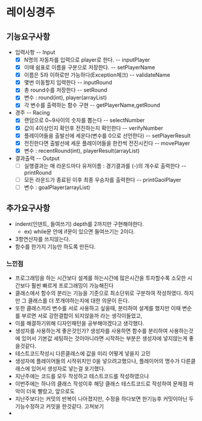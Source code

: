 # 레이싱경주
## 기능요구사항
- 입력사항 -- Input
  - [x] N명의 자동차를 입력으로 player로 한다. -- inputPlayer
  - [x] 이때 쉼표로 이름을 구분으로 저장한다. -- setPlayerName
  - [x] 이름은 5자 이하로만 가능하다(Exception체크) -- validateName
  - [x] 몇번 이동할지 입력한다 -- inputRound
  - [x] 총 round수를 저장한다 -- setRound
  - [x] 변수 : round(int), player(arrayList)
  - [x] 각 변수를 출력하는 함수 구현 -- getPlayerName,getRound
- 경주 -- Racing
  - [x] 랜덤으로 0~9사이의 숫자를 뽑는다 -- selectNumber
  - [x] 값이 4이상인지 확인후 전진하는지 확인한다 -- verifyNumber
  - [x] 플레이어들을 출발선에 세운다(변수를 0으로 선언한다) -- setPlayerResult
  - [x] 전진한다면 출발선에 세운 플레이어들을 한칸씩 전진시킨다 -- movePlayer
  - [x] 변수 : recentRound(int), playerResult(arrayList<Integer>)
- 결과출력 -- Output
  - [ ] 실행결과는 매 라운드마다 유저이름 : 경기결과를 (-)의 개수로 출력한다 -- printRound
  - [ ] 모든 라운드가 종료된 이후 최종 우승자를 출력한다 -- printGaolPlayer
  - [ ] 변수 : goalPlayer(arrayList)

## 추가요구사항
- indent(인덴트, 들여쓰기) depth를 2까지만 구현해야한다. 
    - ex) while문 안에 if문이 있으면 들여쓰기는 2이다.
- 3항연산자를 쓰지않는다.
- 함수를 한가지 기능만 하도록 만든다.

### 느낀점
- 프로그래밍을 하는 시간보다 설계를 하는시간에 많은시간을 투자할수록 소모한 시간보다 훨씬 빠르게 프로그래밍이 가능해진다
- 클래스에서 함수의 분리는 기능을 기준으로 최소단위로 구분하여 작성하였다. 하지만 그 클래스를 더 쪼개야하는지에 대한 의문이 든다.
- 또한 클래스끼리 변수를 서로 사용하고 싶을때, 분리하여 설계를 했지만 이때 변순를 부르면 서로 강한결합이 되지않을까 라는 생각이들었고,
- 이를 해결하기위해 디자인패턴을 공부해야겠다고 생각했다.
- 생성자를 사용하는게 좋은것인가? 생성자를 사용하면 함수를 분리하여 사용하는것에 있어서 기본값 세팅하는 것이아니라면 시작하는 부분은 생성자에 넣지않는게 좋을것같다.
- 테스트코드작성시 다른클래스에 값을 미리 어떻게 넣을지 고민
- 생성자에 플레이어들의 시작위치인 0을 넣으려고했으나, 플레이어의 명수가 다른클래스에 있어서 생성자로 넣는걸 포기했다.
- 지난주에는 코드를 모두 작성하고 테스트코드를 작성하였으나
- 이번주에는 하나의 클래스 작성이후 해당 클래스 테스트코드로 작성하여 문제점 파악이 더욱 빨랐고, 앞으로도
- 지난주보다는 커밋의 반복이 나아졌지만, 수정을 하다보면 한기능후 커밋이아닌 두기능수정하고 커밋을 한것같다. 고쳐보기
- 
